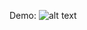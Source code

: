 Demo: 
![alt text](https://github.com/Zoe-0925/IT-for-Social-Goods---Raising-Resilient-Kids/edit/master/assets/images/Demo-1.png)
